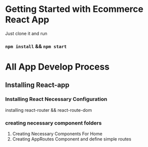 # Getting Started with Ecommerce React App

Just clone it and run 
### `npm install` && `npm start`

# All App Develop Process 

## Installing React-app
### Installing React Necessary Configuration

installing react-router && react-route-dom



### creating necessary component folders

1. Creating Necessary Components For Home
2. Creating AppRoutes Component and define simple routes